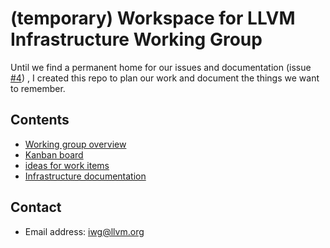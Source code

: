 # (temporary) Workspace for LLVM Infrastructure Working Group

Until we find a permanent home for our issues and documentation
(issue [#4](https://github.com/ChristianKuehnel/iwg-workspace/issues/4))
, I created this
repo to plan our work and document the things we want to remember.

## Contents

* [Working group overview](https://foundation.llvm.org/docs/infrastructure-wg/)
* [Kanban board](https://github.com/ChristianKuehnel/iwg-workspace/projects/1)
* [ideas for work items](collection_of_work_items.md)
* [Infrastructure documentation](infrastructure_documentation.md)

## Contact

* Email address: [iwg@llvm.org](mailto:iwg@llvm.org)
